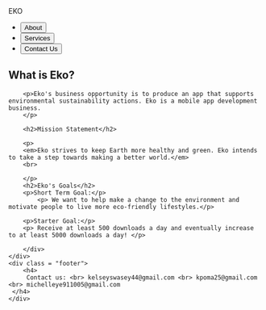 <html lang="en" dir ="ltr">
<head>
    <meta charset="utf-8">
    <meta name="viewport" content="width=device-width, initial-scale=1.0">
    <title>EKO - Home</title>
        <link rel="stylesheet" href="style21.css">
            <link rel="preconnect" href="https://fonts.googleapis.com"> <link rel="preconnect" href="https://fonts.gstatic.com" crossorigin> <link href="https://fonts.googleapis.com/css2?family=Source+Sans+Pro:wght@200&display=swap" rel="stylesheet">
</head>
<body>
    <div class = "nav">
        <label class="logo"> EKO </label>
        <ul>
            <li><button class="btn btn1" onclick="location.href='url'">About</button></li>
            <li><button class="btn btn2" onclick="location.href='url'">Services</button></li>
            <li><button class="btn btn3" onclick="location.href='url'">Contact Us</button></li>
        </ul>
    </div>
    <div class="background-image">
        <div class ="texting">
            <h2>What is Eko?</h2>
    
        <p>Eko's business opportunity is to produce an app that supports environmental sustainability actions. Eko is a mobile app development business. 
        </p>
    
        <h2>Mission Statement</h2>
        
        <p>
        <em>Eko strives to keep Earth more healthy and green. Eko intends to take a step towards making a better world.</em> 
        <br>
    
        </p>
        <h2>Eko's Goals</h2>
        <p>Short Term Goal:</p>
            <p> We want to help make a change to the environment and motivate people to live more eco-friendly lifestyles.</p>
            
        <p>Starter Goal:</p>
        <p> Receive at least 500 downloads a day and eventually increase to at least 5000 downloads a day! </p>
       
        </div>
    </div>
    <div class = "footer"> 
        <h4> 
         Contact us: <br> kelseyswasey44@gmail.com <br> kpoma25@gmail.com <br> michelleye911005@gmail.com
     </h4>
    </div>
</body>
</html>
